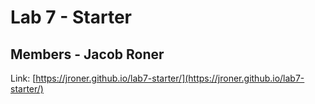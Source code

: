 # Lab 7 - Starter

## Members - Jacob Roner

Link: [https://jroner.github.io/lab7-starter/](https://jroner.github.io/lab7-starter/)
